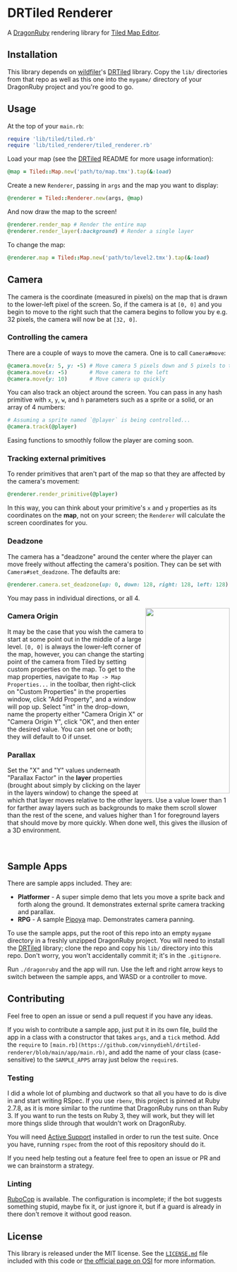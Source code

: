 # DRTiled Renderer

A [DragonRuby](https://dragonruby.org/toolkit/game) rendering library for
[Tiled Map Editor](https://www.mapeditor.org/).

## Installation

This library depends on [wildfiler](https://github.com/wildfiler)'s
[DRTiled](https://github.com/wildfiler/drtiled) library. Copy the `lib/`
directories from that repo as well as this one into the `mygame/` directory of
your DragonRuby project and you're good to go.

## Usage

At the top of your `main.rb`:

```rb
require 'lib/tiled/tiled.rb'
require 'lib/tiled_renderer/tiled_renderer.rb'
```

Load your map (see the [DRTiled](https://github.com/wildfiler/drtiled) README
for more usage information):

```rb
@map = Tiled::Map.new('path/to/map.tmx').tap(&:load)
```

Create a new `Renderer`, passing in `args` and the map you want to display:

```rb
@renderer = Tiled::Renderer.new(args, @map)
```

And now draw the map to the screen!

```rb
@renderer.render_map # Render the entire map
@renderer.render_layer(:background) # Render a single layer
```

To change the map:

```rb
@renderer.map = Tiled::Map.new('path/to/level2.tmx').tap(&:load)
```

## Camera

The camera is the coordinate (measured in pixels) on the map that is drawn to
the lower-left pixel of the screen. So, if the camera is at `[0, 0]` and you
begin to move to the right such that the camera begins to follow you by e.g. 32
pixels, the camera will now be at `[32, 0]`.

### Controlling the camera

There are a couple of ways to move the camera. One is to call `Camera#move`:

```rb
@camera.move(x: 5, y: -5) # Move camera 5 pixels down and 5 pixels to the right
@camera.move(x: -5)       # Move camera to the left
@camera.move(y: 10)       # Move camera up quickly
```

You can also track an object around the screen. You can pass in any hash
primitive with `x`, `y`, `w`, and `h` parameters such as a sprite or a solid,
or an array of 4 numbers:

```rb
# Assuming a sprite named `@player` is being controlled...
@camera.track(@player)
```

Easing functions to smoothly follow the player are coming soon.

### Tracking external primitives

To render primitives that aren't part of the map so that they are affected by
the camera's movement:

```rb
@renderer.render_primitive(@player)
```

In this way, you can think about your primitive's `x` and `y` properties
as its coordinates on the **map**, not on your screen; the `Renderer` will
calculate the screen coordinates for you.

### Deadzone

The camera has a "deadzone" around the center where the player can move freely
without affecting the camera's position. They can be set with
`Camera#set_deadzone`. The defaults are:

```rb
@renderer.camera.set_deadzone(up: 0, down: 128, right: 128, left: 128)
```

You may pass in individual directions, or all 4.

<img src="https://raw.githubusercontent.com/vinnydiehl/drtiled-renderer/main/doc/images/camera_origin_properties.png"
     align="right" width="191" height="420" />
     
### Camera Origin

It may be the case that you wish the camera to start at some point out in the
middle of a large level. `[0, 0]` is always the lower-left corner of the map,
however, you can change the starting point of the camera from Tiled by setting
custom properties on the map. To get to the map properties, navigate to `Map ->
Map Properties...` in the toolbar, then right-click on "Custom Properties" in
the properties window, click "Add Property", and a window will pop up. Select
"int" in the drop-down, name the property either "Camera Origin X" or "Camera
Origin Y", click "OK", and then enter the desired value. You can set one or
both; they will default to 0 if unset.

### Parallax

Set the "X" and "Y" values underneath "Parallax Factor" in the **layer** properties
(brought about simply by clicking on the layer in the layers window) to change
the speed at which that layer moves relative to the other layers. Use a
value lower than 1 for farther away layers such as backgrounds to make them
scroll slower than the rest of the scene, and values higher than 1 for
foreground layers that should move by more quickly. When done well, this gives
the illusion of a 3D environment.

<br clear="right /">

## Sample Apps

There are sample apps included. They are:

 * **Platformer** - A super simple demo that lets you move a sprite back and
                    forth along the ground. It demonstrates external sprite
                    camera tracking and parallax.
 * **RPG** - A sample [Pipoya](https://pipoya.itch.io/pipoya-rpg-tileset-32x32)
             map. Demonstrates camera panning.

To use the sample apps, put the root of this repo into an empty `mygame`
directory in a freshly unzipped DragonRuby project. You will need to install
the [DRTiled](https://github.com/wildfiler/drtiled) library; clone the repo and
copy his `lib/` directory into this repo. Don't worry, you won't accidentally
commit it; it's in the `.gitignore`.

Run `./dragonruby` and the app will run. Use the left and right arrow keys to
switch between the sample apps, and WASD or a controller to move.

## Contributing

Feel free to open an issue or send a pull request if you have any ideas.

If you wish to contribute a sample app, just put it in its own file, build the
app in a class with a constructor that takes `args`, and a `tick` method.
Add the `require` to
`[main.rb](https://github.com/vinnydiehl/drtiled-renderer/blob/main/app/main.rb)`,
and add the name of your class (case-sensitive) to the `SAMPLE_APPS` array
just below the `require`s.

### Testing

I did a whole lot of plumbing and ductwork so that all you have to do is dive
in and start writing RSpec. If you use `rbenv`, this project is pinned at
Ruby 2.7.8, as it is more similar to the runtime that DragonRuby runs on than
Ruby 3. If you want to run the tests on Ruby 3, they will work, but they will
let more things slide through that wouldn't work on DragonRuby.

You will need [Active
Support](https://github.com/rails/rails/tree/main/activesupport) installed in
order to run the test suite. Once you have, running `rspec` from the root of
this repository should do it.

If you need help testing out a feature feel free to open an issue or PR and we
can brainstorm a strategy.

### Linting

[RuboCop](https://rubocop.org/) is available. The configuration is incomplete;
if the bot suggests something stupid, maybe fix it, or just ignore it, but if
a guard is already in there don't remove it without good reason.

## License

This library is released under the MIT license. See the
[`LICENSE.md`](https://github.com/vinnydiehl/drtiled-renderer/blob/main/LICENSE.md)
file included with this code or
[the official page on OSI](http://opensource.org/licenses/MIT) for more information.
